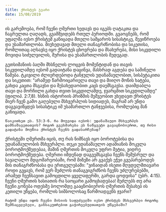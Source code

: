 ```yaml
---
title: ქრისტეს ჯვარი
date: 15/08/2019
---
```


ის გარემოება, რომ ჩვენი ღმერთი ხედავს და იგებს ღატაკთა და ჩაგრულთა ღაღადს, გვამშვიდებს რთულ პერიოდში. გვაოგნებს, რომ უფალმა იესო ქრისტემ განიცადა მთელი სამყაროს სისასტიკე, შევიწროება და უსამართლობა. მიუხედავად მთელი თანაგრძნობისა და სიკეთისა, რომლითაც აღსავსე იყო ქრისტეს ცხოვრება და მსახურება, მისი სიკვდილი მოვიდა სიძულვილის, შურისა და უსამართლობის შედეგად.

გეთსიმანიის ბაღში მხსნელის ლოცვის მომენტიდან და თავის სიკვდილამდე იესომ გადაიტანა დაცინვა, მასხრად აგდება და საშინელი წამება. ტკივილი ძლიერდებოდა ტანჯულის უდანაშაულობით, სისპეტაკითა და სიკეთით: "არამედ წარმოიცარიელა თავი და მიიღო მონის ხატება, გახდა კაცთა მსგავსი და შესახედაობით კაცს დაემსგავსა. დაიმდაბლა თავი და მორჩილი გახდა თვით სიკვდილამდე, ჯვარცმით სიკვდილამდე" (ფილიპ. 2:7,8). ხსნის ისტორიის პრიზმის მეშვეობით ვხედავთ ქრისტეს მიერ ჩვენ გამო გაღებული მსხვერპლის სიდიადეს, მაგრამ არ უნდა დაგვავიწყდეს სისასტიკე იმ უსამართლო ტანჯვებისა, რომლებიც მან განიცადა.

`წაიკითხეთ ეს. 53:3-6. რა მოუვიდა იესოს: უდანაშაულო მსხვერპლს დამნაშავეთათვის? როგორ გვეხმარება ეს ნაწყვეტი გავაცნობიეროთ, თუ რისი გადატანა მოუწია ქრისტეს ჩვენს გადასარჩენად?`

ქრისტეში ღმერთმა იცის, თუ რას ნიშნავს იყო ბოროტებისა და უდანაშაულობის მსხვერპლი. თუკი უდანაშაულო ადამიანის მოკვლა ბოროტმოქმედებაა, მაშინ ღმერთის მოკვლა უფრო მეტია, ვიდრე ბოროტმოქმედება. ღმერთი იმდენად დაგვემსგავსა ჩვენს შემუსრულ და სავალალო მდგომარეობაში, რომ მიზეზი არ გვაქვს ეჭვი გვეპარებოდეს მის თანაგრძნობასა და ერთგულებაში: "ვინაიდან ისეთი მღვდელმთავარი როდი გვყავს, რომ ვერ შეძლოს თანაგვიგრძნოს ჩვენს უძლურებებში, არამედ ჩვენსავით გამოცდილი ყველაფერში, გარდა ცოდვისა" (ებრ. 4:15). ჩვენი ღმერთის ხასიათის რა საოცარი გამოცხადებაა! შეძლებს თუ არა ჩვენი გონება ოდესმე ბოლომდე გააცნობიეროს ღმერთის შესახებ ის კეთილი უწყება, რომლის სიმბოლოსაც წარმოადგენს ჯვარი?

`რატომ უნდა იდოს ჩვენი მისიის საფუძველში იესო ქრისტეს მსხვერპლი როგორც შემნაცვლებელი, განსაკუთრებით გაჭირვებულთათვის უწყებაში?`
